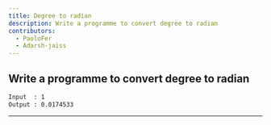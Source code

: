 ```yaml
---
title: Degree to radian
description: Write a programme to convert degree to radian
contributors:
  - PaoloFer
  - Adarsh-jaiss
---
```


## Write a programme to convert degree to radian

```txt
Input  : 1
Output : 0.0174533
```

---
